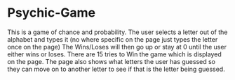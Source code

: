 # Psychic-Game

This is a game of chance and probability.
The user selects a letter out of the alphabet and types it (no where specific on the page just types the letter once on the page)
The Wins/Loses will then go up or stay at 0 until the user either wins or loses. 
There are 15 tries to Win the game which is displayed on the page. 
The page also shows what letters the user has guessed so they can move on to another letter to see if that is the letter being guessed. 
